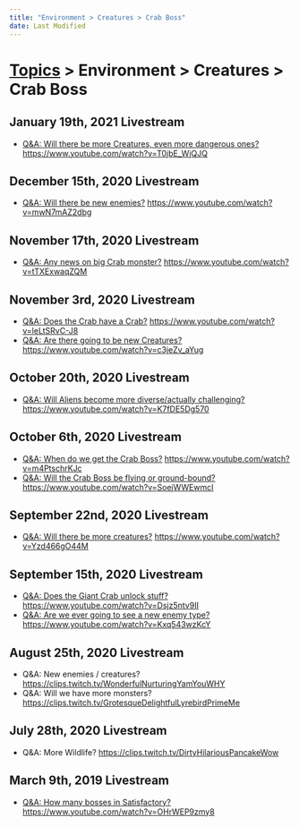 ```yaml
---
title: "Environment > Creatures > Crab Boss"
date: Last Modified
---
```

# [Topics](../../../topics.md) > Environment > Creatures > Crab Boss

## January 19th, 2021 Livestream
* [Q&A: Will there be more Creatures, even more dangerous ones?](../../../transcriptions/yt-T0jbE_WjQJQ.md) https://www.youtube.com/watch?v=T0jbE_WjQJQ

## December 15th, 2020 Livestream
* [Q&A: Will there be new enemies?](../../../transcriptions/yt-mwN7mAZ2dbg.md) https://www.youtube.com/watch?v=mwN7mAZ2dbg

## November 17th, 2020 Livestream
* [Q&A: Any news on big Crab monster?](../../../transcriptions/yt-tTXExwaqZQM.md) https://www.youtube.com/watch?v=tTXExwaqZQM

## November 3rd, 2020 Livestream
* [Q&A: Does the Crab have a Crab?](../../../transcriptions/yt-leLtSRvC-J8.md) https://www.youtube.com/watch?v=leLtSRvC-J8
* [Q&A: Are there going to be new Creatures?](../../../transcriptions/yt-c3jeZv_aYug.md) https://www.youtube.com/watch?v=c3jeZv_aYug

## October 20th, 2020 Livestream
* [Q&A: Will Aliens become more diverse/actually challenging?](../../../transcriptions/yt-K7fDE5Dg570.md) https://www.youtube.com/watch?v=K7fDE5Dg570

## October 6th, 2020 Livestream
* [Q&A: When do we get the Crab Boss?](../../../transcriptions/yt-m4PtschrKJc.md) https://www.youtube.com/watch?v=m4PtschrKJc
* [Q&A: Will the Crab Boss be flying or ground-bound?](../../../transcriptions/yt-SoejWWEwmcI.md) https://www.youtube.com/watch?v=SoejWWEwmcI

## September 22nd, 2020 Livestream
* [Q&A: Will there be more creatures?](../../../transcriptions/yt-Yzd466gO44M.md) https://www.youtube.com/watch?v=Yzd466gO44M

## September 15th, 2020 Livestream
* [Q&A: Does the Giant Crab unlock stuff?](../../../transcriptions/yt-Dsjz5ntv9II.md) https://www.youtube.com/watch?v=Dsjz5ntv9II
* [Q&A: Are we ever going to see a new enemy type?](../../../transcriptions/yt-Kxq543wzKcY.md) https://www.youtube.com/watch?v=Kxq543wzKcY

## August 25th, 2020 Livestream
* Q&A: New enemies / creatures? https://clips.twitch.tv/WonderfulNurturingYamYouWHY
* Q&A: Will we have more monsters? https://clips.twitch.tv/GrotesqueDelightfulLyrebirdPrimeMe

## July 28th, 2020 Livestream
* Q&A: More Wildlife? https://clips.twitch.tv/DirtyHilariousPancakeWow

## March 9th, 2019 Livestream
* [Q&A: How many bosses in Satisfactory?](../../../transcriptions/yt-OHrWEP9zmy8.md) https://www.youtube.com/watch?v=OHrWEP9zmy8
